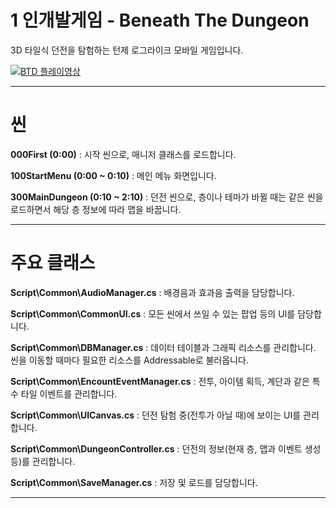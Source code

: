 # 1 인개발게임 - Beneath The Dungeon

3D 타일식 던전을 탐험하는 턴제 로그라이크 모바일 게임입니다.


[![BTD 플레이영상](http://img.youtube.com/vi/y6IwfYzzMvU/0.jpg)](https://youtu.be/y6IwfYzzMvU) 


***

# 씬

**000First (0:00)** : 시작 씬으로, 매니저 클래스를 로드합니다.

**100StartMenu (0:00 ~ 0:10)** : 메인 메뉴 화면입니다.

**300MainDungeon (0:10 ~ 2:10)** : 던전 씬으로, 층이나 테마가 바뀔 때는 같은 씬을 로드하면서 해당 층 정보에 따라 맵을 바꿉니다.

***

# 주요 클래스

**Script\Common\AudioManager.cs** : 배경음과 효과음 출력을 담당합니다.<br>

**Script\Common\CommonUI.cs** : 모든 씬에서 쓰일 수 있는 팝업 등의 UI를 담당합니다.<br>

**Script\Common\DBManager.cs** : 데이터 테이블과 그래픽 리소스를 관리합니다. 씬을 이동할 때마다 필요한 리소스를 Addressable로 불러옵니다.<br>

**Script\Common\EncountEventManager.cs** : 전투, 아이템 획득, 계단과 같은 특수 타일 이벤트를 관리합니다.<br>

**Script\Common\UICanvas.cs** : 던전 탐험 중(전투가 아닐 때)에 보이는 UI를 관리합니다.<br>

**Script\Common\DungeonController.cs** : 던전의 정보(현재 층, 맵과 이벤트 생성 등)를 관리합니다.<br>

**Script\Common\SaveManager.cs** : 저장 및 로드를 담당합니다.<br>

***
